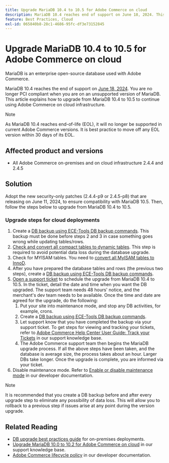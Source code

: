 ```yaml
---
title: Upgrade MariaDB 10.4 to 10.5 for Adobe Commerce on cloud
description: MariaDB 10.4 reaches end of support on June 18, 2024. This article explains how to upgrade MariaDB from 10.4 to 10.5 to continue using Adobe Commerce on cloud infrastructure.
feature: Best Practices, Cloud
exl-id: 065840b8-28c1-4686-95fc-df3e73152845
---
```

# Upgrade MariaDB 10.4 to 10.5 for Adobe Commerce on cloud

MariaDB is an enterprise open-source database used with Adobe Commerce. 

MariaDB 10.4 reaches the end of support on [June 18, 2024](https://endoflife.date/mariadb). You are no longer PCI compliant when you are on an unsupported version of MariaDB. This article explains how to upgrade from MariaDB 10.4 to 10.5 to continue using Adobe Commerce on cloud infrastructure.

>[!NOTE]
>
>As MariaDB 10.4 reaches end-of-life (EOL), it will no longer be supported in current Adobe Commerce versions. It is best practice to move off any EOL version within 30 days of its EOL.

## Affected product and versions

* All Adobe Commerce on-premises and on cloud infrastructure 2.4.4 and 2.4.5 

## Solution

Adopt the new security-only patches (2.4.4-p9 or 2.4.5-p8) that are releasing on June 11, 2024, to ensure compatibility with MariaDB 10.5. Then, follow the steps below to upgrade from MariaDB 10.4 to 10.5.

### Upgrade steps for cloud deployments

1. Create a [DB backup using ECE-Tools DB backup commands](https://experienceleague.adobe.com/en/docs/commerce-cloud-service/user-guide/develop/storage/snapshots). This backup must be done before steps 2 and 3 in case something goes wrong while updating tables/rows.
1. [Check and convert all compact tables to dynamic tables](https://experienceleague.adobe.com/en/docs/commerce-operations/implementation-playbook/best-practices/maintenance/mariadb-upgrade). This step is required to avoid potential data loss during the database upgrade.
1. Check for MYISAM tables. You need to [convert all MyISAM tables to InnoD](https://experienceleague.adobe.com/en/docs/commerce-operations/implementation-playbook/best-practices/planning/database-on-cloud).
1. After you have prepared the database tables and rows (the previous two steps), create a [DB backup using ECE-Tools DB backup commands](https://experienceleague.adobe.com/en/docs/commerce-cloud-service/user-guide/develop/storage/snapshots).
1. [Open a support ticket](/help/help-center-guide/help-center/magento-help-center-user-guide.md#submit-ticket) to schedule the upgrade from MariaDB 10.4 to 10.5. In the ticket, detail the date and time when you want the DB upgraded. The support team needs 48 hours' notice, and the merchant's dev team needs to be available. Once the time and date are agreed for the upgrade, do the following:
    1. Put your site into maintenance mode, and stop any DB activities, for example, crons.
    1. Create a [DB backup using ECE-Tools DB backup commands](https://experienceleague.adobe.com/en/docs/commerce-cloud-service/user-guide/develop/storage/snapshots).
    1. Let support know that you have completed the backup via your support ticket. To get steps for viewing and tracking your tickets, refer to [Adobe Commerce Help Center User Guide: Track your Tickets](/help/help-center-guide/help-center/magento-help-center-user-guide.md#track-tickets) in our support knowledge base.
    1. The Adobe Commerce support team then begins the MariaDB upgrade process. If all the above steps have been taken, and the database is average size, the process takes about an hour. Larger DBs take longer. Once the upgrade is complete, you are informed via your ticket.
1. Disable maintenance mode. Refer to [Enable or disable maintenance mode](https://experienceleague.adobe.com/en/docs/commerce-operations/installation-guide/tutorials/maintenance-mode) in our developer documentation.

>[!NOTE]
>
>It is recommended that you create a DB backup before and after every upgrade step to eliminate any possibility of data loss. This will allow you to rollback to a previous step if issues arise at any point during the version upgrade.

## Related Reading

* [DB upgrade best practices guide](https://experienceleague.adobe.com/en/docs/commerce-operations/upgrade-guide/prepare/prerequisites) for on-premises deployments.
* [Upgrade MariaDB 10.0 to 10.2 for Adobe Commerce on cloud](https://experienceleague.adobe.com/en/docs/commerce-knowledge-base/kb/how-to/upgrade-mariadb-10-0-to-10-2-for-magento-commerce-cloud) in our support knowledge base.
* [Adobe Commerce lifecycle policy](https://experienceleague.adobe.com/en/docs/commerce-operations/release/planning/lifecycle-policy) in our developer documentation.
